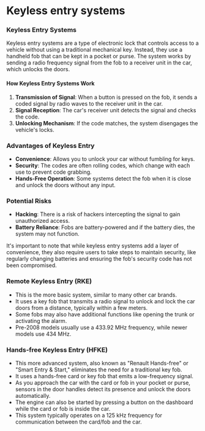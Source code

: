 # Keyless entry systems

### Keyless Entry Systems

Keyless entry systems are a type of electronic lock that controls access to a vehicle without using a traditional mechanical key. Instead, they use a handheld fob that can be kept in a pocket or purse. The system works by sending a radio frequency signal from the fob to a receiver unit in the car, which unlocks the doors.

#### **How Keyless Entry Systems Work**

1. **Transmission of Signal**: When a button is pressed on the fob, it sends a coded signal by radio waves to the receiver unit in the car.
2. **Signal Reception**: The car's receiver unit detects the signal and checks the code.
3. **Unlocking Mechanism**: If the code matches, the system disengages the vehicle's locks.

### **Advantages of Keyless Entry**

* **Convenience**: Allows you to unlock your car without fumbling for keys.
* **Security**: The codes are often rolling codes, which change with each use to prevent code grabbing.
* **Hands-Free Operation**: Some systems detect the fob when it is close and unlock the doors without any input.

### **Potential Risks**

* **Hacking**: There is a risk of hackers intercepting the signal to gain unauthorized access.
* **Battery Reliance**: Fobs are battery-powered and if the battery dies, the system may not function.

It's important to note that while keyless entry systems add a layer of convenience, they also require users to take steps to maintain security, like regularly changing batteries and ensuring the fob's security code has not been compromised.

### **Remote Keyless Entry (RKE)**

* This is the more basic system, similar to many other car brands.
* It uses a key fob that transmits a radio signal to unlock and lock the car doors from a distance, typically within a few meters.
* Some fobs may also have additional functions like opening the trunk or activating the alarm.
* Pre-2008 models usually use a 433.92 MHz frequency, while newer models use 434 MHz.

### **Hands-free Keyless Entry (HFKE)**

* This more advanced system, also known as "Renault Hands-free" or "Smart Entry & Start," eliminates the need for a traditional key fob.
* It uses a hands-free card or key fob that emits a low-frequency signal.
* As you approach the car with the card or fob in your pocket or purse, sensors in the door handles detect its presence and unlock the doors automatically.
* The engine can also be started by pressing a button on the dashboard while the card or fob is inside the car.
* This system typically operates on a 125 kHz frequency for communication between the card/fob and the car.
